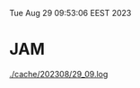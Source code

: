 Tue Aug 29 09:53:06 EEST 2023
# JAM
<a href='./cache/202308/29_09.log'>./cache/202308/29_09.log</a>
